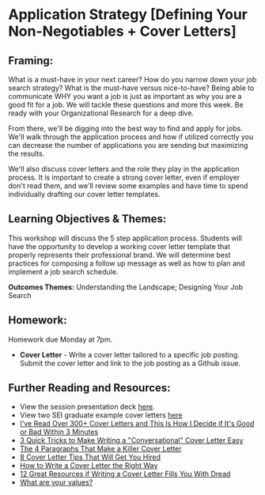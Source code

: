 #  Application Strategy [Defining Your Non-Negotiables + Cover Letters]

## Framing:

What is a must-have in your next career? How do you narrow down your job search strategy? What is the must-have versus nice-to-have? Being able to communicate WHY you want a job is just as important as why you are a good fit for a job. We will tackle these questions and more this week. Be ready with your Organizational Research for a deep dive. 

From there, we'll be digging into the best way to find and apply for jobs. We'll walk through the application process and how if utilized correctly you can decrease the number of applications you are sending but maximizing the results. 

We'll also discuss cover letters and the role they play in the application process. It is important to create a strong cover letter, even if employer don't read them, and we'll review some examples and have time to spend individually drafting our cover letter templates. 

## Learning Objectives & Themes:

This workshop will discuss the 5 step application process. Students will have the opportunity to develop a working cover letter template that properly represents their professional brand.
We will determine best practices for composing a follow up message as well as how to plan and implement a job search schedule. 

**Outcomes Themes:** Understanding the Landscape; Designing Your Job Search

## Homework:  
Homework due Monday at 7pm. 
- **Cover Letter** - Write a cover letter tailored to a specific job posting. Submit the cover letter and link to the job posting as a Github issue.

## Further Reading and Resources:
- View the session presentation deck [here](https://drive.google.com/drive/folders/1iT9wjJY75YZMcm2amhshLKquzFYpQS20).
- View two SEI graduate example cover letters [here](https://docs.google.com/document/d/1w9GLOkkLW_W7zVTgfM-qWJHYhdZf1i9KA2foJe5Do8I/edit?usp=sharing)
- [I've Read Over 300+ Cover Letters and This Is How I Decide if It's Good or Bad Within 3 Minutes](https://www.themuse.com/advice/ive-read-over-300-cover-letters-and-this-is-how-i-decide-if-its-good-or-bad-within-3-minutes?utm_medium=email&utm_campaign=botw_10022016&utm_source=blueshift&utm_content=botw_sunday&bsft_eid=989f3f70-6d28-4c5b-9c77-226be49c6d96&bsft_clkid=b9d1dd79-3c34-4507-980b-f3e70aef7c5b&bsft_uid=6a7435ca-a930-4f53-a4b0-3131b83243a7&bsft_mid=98515e7d-7a63-4d5e-aed7-5c26805ec564)
- [3 Quick Tricks to Make Writing a "Conversational" Cover Letter Easy](https://www.themuse.com/advice/3-quick-tricks-to-make-writing-a-conversational-cover-letter-easy/?utm_campaign=daily_20161116&utm_source=blueshift&utm_content=daily_wednesday_fullarticle&bsft_eid=5d8f1f10-dc6a-45b9-a5c4-a72851b3c1e2&bsft_clkid=4faca338-9691-4737-9325-a22e4cdae1b6&bsft_uid=6a7435ca-a930-4f53-a4b0-3131b83243a7&bsft_mid=daf766d1-a25d-4a40-b371-8a26709106ae)
- [The 4 Paragraphs That Make a Killer Cover Letter](https://www.levo.com/posts/the-4-paragraphs-that-make-a-killer-cover-letter)
- [8 Cover Letter Tips That Will Get You Hired](https://www.levo.com/posts/best-cover-letter-tips)
- [How to Write a Cover Letter the Right Way](https://www.levo.com/posts/how-to-write-a-cover-letter-the-right-way)
- [12 Great Resources if Writing a Cover Letter Fills You With Dread](https://www.themuse.com/advice/12-great-resources-if-writing-a-cover-letter-fills-you-with-dread)
- [What are your values?](https://www.mindtools.com/pages/article/newTED_85.htm)
